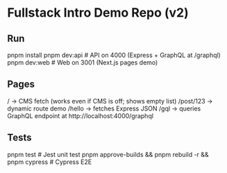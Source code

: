 # Fullstack Intro Demo Repo (v2)

## Run
pnpm install
pnpm dev:api   # API on 4000 (Express + GraphQL at /graphql)
pnpm dev:web   # Web on 3001 (Next.js pages demo)

## Pages
/              -> CMS fetch (works even if CMS is off; shows empty list)
/post/123      -> dynamic route demo
/hello         -> fetches Express JSON
/gql           -> queries GraphQL endpoint at http://localhost:4000/graphql

## Tests
pnpm test      # Jest unit test
pnpm approve-builds && pnpm rebuild -r && pnpm cypress  # Cypress E2E

